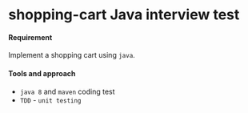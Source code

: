 # shopping-cart Java interview test

#### Requirement
Implement a shopping cart using `java`.

#### Tools and approach
- `java 8` and `maven` coding test
- `TDD` - `unit testing`
